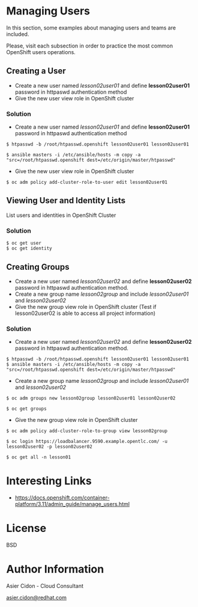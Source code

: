 # Managing Users

In this section, some examples about managing users and teams are included.

Please, visit each subsection in order to practice the most common OpenShift users operations.


## Creating a User

-   Create a new user named *lesson02user01* and define **lesson02user01** password in httpaswd authentication method
-   Give the new user view role in OpenShift cluster

### Solution

-   Create a new user named *lesson02user01* and define **lesson02user01** password in httpaswd authentication method

```
$ htpasswd -b /root/htpasswd.openshift lesson02user01 lesson02user01

$ ansible masters -i /etc/ansible/hosts -m copy -a "src=/root/htpasswd.openshift dest=/etc/origin/master/htpasswd"
```

-   Give the new user view role in OpenShift cluster

```
$ oc adm policy add-cluster-role-to-user edit lesson02user01
```

## Viewing User and Identity Lists

List users and identities in OpenShift Cluster

### Solution
```
$ oc get user
$ oc get identity
```

## Creating Groups

-   Create a new user named *lesson02user02* and define **lesson02user02** password in httpaswd authentication method.
-   Create a new group name *lesson02group* and include *lesson02user01* and *lesson02user02*
-   Give the new group view role in OpenShift cluster (Test if lesson02user02 is able to access all project information)


### Solution

-   Create a new user named *lesson02user02* and define **lesson02user02** password in httpaswd authentication method.

```
$ htpasswd -b /root/htpasswd.openshift lesson02user01 lesson02user01
$ ansible masters -i /etc/ansible/hosts -m copy -a "src=/root/htpasswd.openshift dest=/etc/origin/master/htpasswd"
```

-   Create a new group name *lesson02group* and include *lesson02user01* and *lesson02user02*

```
$ oc adm groups new lesson02group lesson02user01 lesson02user02

$ oc get groups
```

-   Give the new group view role in OpenShift cluster
```
$ oc adm policy add-cluster-role-to-group view lesson02group

$ oc login https://loadbalancer.9590.example.opentlc.com/ -u lesson02user02 -p lesson02user02

$ oc get all -n lesson01

```

# Interesting Links

-   https://docs.openshift.com/container-platform/3.11/admin_guide/manage_users.html

# License

BSD

# Author Information

 Asier Cidon - Cloud Consultant

 asier.cidon@redhat.com